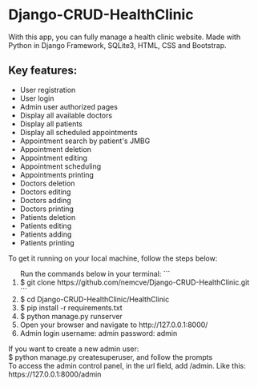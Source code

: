 # Django-CRUD-HealthClinic
With this app, you can fully manage a health clinic website. Made with Python in Django Framework, SQLite3, HTML, CSS and Bootstrap.
<h2>Key features:</h2>
<ul>
  <li>User registration</li>
  <li>User login</li>
  <li>Admin user authorized pages</li>
  <li>Display all available doctors</li>
  <li>Display all patients</li>
  <li>Display all scheduled appointments</li>
  <li>Appointment search by patient's JMBG</li>
  <li>Appointment deletion</li>
  <li>Appointment editing</li>
  <li>Appointment scheduling</li>
  <li>Appointments printing</li>
  <li>Doctors deletion</li>
  <li>Doctors editing</li>
  <li>Doctors adding</li>
  <li>Doctors printing</li>
  <li>Patients deletion</li>
  <li>Patients editing</li>
  <li>Patients adding</li>
  <li>Patients printing</li>
</ul>
To get it running on your local machine, follow the steps below:
<ol>
  Run the commands below in your terminal:
  ```
  <li>
    $ git clone https://github.com/nemcve/Django-CRUD-HealthClinic.git
  </li>
  ```
  <li>$ cd Django-CRUD-HealthClinic/HealthClinic</li>
  <li>$ pip install -r requirements.txt</li>
  <li>$ python manage.py runserver</li>
  <li>Open your browser and navigate to http://127.0.0.1:8000/</li>
  <li>Admin login username: admin password: admin</li>
  
</ol>
If you want to create a new admin user:
<br>$ python manage.py createsuperuser, and follow the prompts
<br>To access the admin control panel, in the url field, add /admin. Like this: https://127.0.0.1:8000/admin
